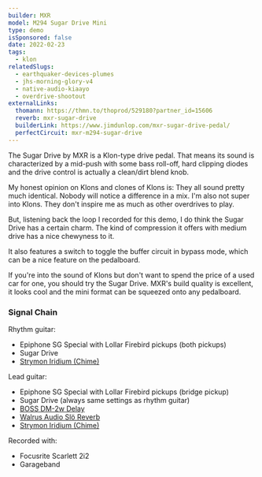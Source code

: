 ```yaml
---
builder: MXR
model: M294 Sugar Drive Mini
type: demo
isSponsored: false
date: 2022-02-23
tags:
  - klon
relatedSlugs:
  - earthquaker-devices-plumes
  - jhs-morning-glory-v4
  - native-audio-kiaayo
  - overdrive-shootout
externalLinks:
  thomann: https://thmn.to/thoprod/529180?partner_id=15606
  reverb: mxr-sugar-drive
  builderLink: https://www.jimdunlop.com/mxr-sugar-drive-pedal/
  perfectCircuit: mxr-m294-sugar-drive
---
```


The Sugar Drive by MXR is a Klon-type drive pedal. That means its sound is characterized by a mid-push with some bass roll-off, hard clipping diodes and the drive control is actually a clean/dirt blend knob.

My honest opinion on Klons and clones of Klons is: They all sound pretty much identical. Nobody will notice a difference in a mix. I'm also not super into Klons. They don't inspire me as much as other overdrives to play.

But, listening back the loop I recorded for this demo, I do think the Sugar Drive has a certain charm. The kind of compression it offers with medium drive has a nice chewyness to it.

It also features a switch to toggle the buffer circuit in bypass mode, which can be a nice feature on the pedalboard.

If you're into the sound of Klons but don't want to spend the price of a used car for one, you should try the Sugar Drive. MXR's build quality is excellent, it looks cool and the mini format can be squeezed onto any pedalboard.

### Signal Chain

Rhythm guitar:

- Epiphone SG Special with Lollar Firebird pickups (both pickups)
- Sugar Drive
- [Strymon Iridium (Chime)](/demos/strymon-iridium)

Lead guitar:

- Epiphone SG Special with Lollar Firebird pickups (bridge pickup)
- Sugar Drive (always same settings as rhythm guitar)
- [BOSS DM-2w Delay](/demos/boss-dm-2w-delay)
- [Walrus Audio Slö Reverb](/demos/walrus-audio-slo)
- [Strymon Iridium (Chime)](/demos/strymon-iridium)

Recorded with:

- Focusrite Scarlett 2i2
- Garageband
